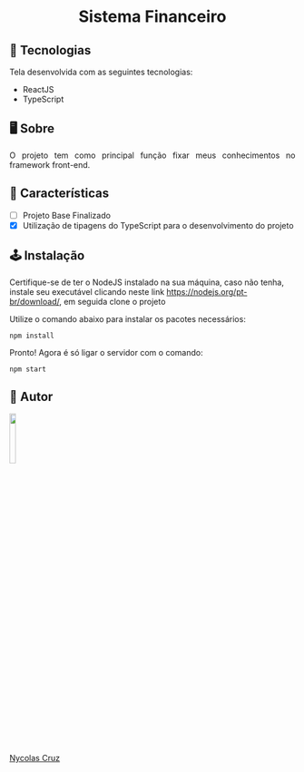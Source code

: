 <h1 align="center">Sistema Financeiro</h1>

## 🚀 Tecnologias

<p>Tela desenvolvida com as seguintes tecnologias:</p>

- ReactJS
- TypeScript

## 🖥️ Sobre

<p align="justify">O projeto tem como principal função fixar meus conhecimentos no framework front-end.</p>

## 🔧 Características

- [ ] Projeto Base Finalizado
- [x] Utilização de tipagens do TypeScript para o desenvolvimento do projeto

## 🕹️ Instalação

Certifique-se de ter o NodeJS instalado na sua máquina, caso não tenha, instale seu executável clicando neste link https://nodejs.org/pt-br/download/, em seguida clone o projeto

Utilize o comando abaixo para instalar os pacotes necessários:

````
npm install
````

Pronto! Agora é só ligar o servidor com o comando:
````
npm start
````

## 🐧 Autor

<a href="https://github.com/NycolasCruz">
    <img src="https://github.com/NycolasCruz.png"  width="15%">
    <p>Nycolas Cruz</p>
</a>

